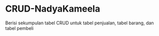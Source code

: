 # CRUD-NadyaKameela
Berisi sekumpulan tabel CRUD untuk tabel penjualan, tabel barang, dan tabel pembeli
